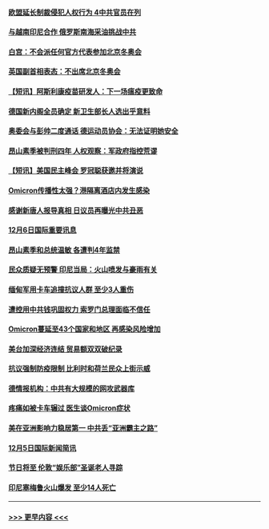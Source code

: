 #### [欧盟延长制裁侵犯人权行为 4中共官员在列](../pages/prog202/a103286745.md?t=12071001) 
#### [与越南印尼合作 俄罗斯南海采油挑战中共](../pages/prog202/a103286740.md?t=12071001) 
#### [白宫：不会派任何官方代表参加北京冬奥会](../pages/prog202/a103286690.md?t=12071001) 
#### [英国副首相表态：不出席北京冬奥会](../pages/prog202/a103286682.md?t=12071001) 
#### [【短讯】阿斯利康疫苗研发人：下一场瘟疫更致命](../pages/prog202/a103286536.md?t=12071001) 
#### [德国新内阁全员确定 新卫生部长人选出乎意料](../pages/prog202/a103286467.md?t=12071001) 
#### [奥委会与彭帅二度通话 德运动员协会：无法证明她安全](../pages/prog202/a103286404.md?t=12071001) 
#### [昂山素季被判刑四年 人权观察：军政府指控荒谬](../pages/prog202/a103286473.md?t=12071001) 
#### [【短讯】美国民主峰会 罗冠聪获邀并将演说](../pages/prog202/a103286410.md?t=12071001) 
#### [Omicron传播性太强？港隔离酒店内发生感染](../pages/prog202/a103286342.md?t=12071001) 
#### [感谢新唐人报导真相 日议员再曝光中共丑恶](../pages/prog202/a103286275.md?t=12071001) 
#### [12月6日国际重要讯息](../pages/prog202/a103286273.md?t=12071001) 
#### [昂山素季和总统温敏 各遭判4年监禁](../pages/prog202/a103286229.md?t=12071001) 
#### [民众质疑无预警 印尼当局：火山喷发与豪雨有关](../pages/prog202/a103286171.md?t=12071001) 
#### [缅甸军用卡车追撞抗议人群 至少3人重伤](../pages/prog202/a103286140.md?t=12071001) 
#### [遭控用中共钱巩固权力 索罗门总理面临不信任](../pages/prog202/a103286109.md?t=12071001) 
#### [Omicron蔓延至43个国家和地区 再感染风险增加](../pages/prog202/a103286003.md?t=12071001) 
#### [美台加深经济连结 贸易额双双破纪录](../pages/prog202/a103285918.md?t=12071001) 
#### [抗议强制防疫限制 比利时和荷兰民众上街示威](../pages/prog202/a103285950.md?t=12071001) 
#### [德情报机构：中共有大规模的网攻武器库](../pages/prog202/a103285924.md?t=12071001) 
#### [疼痛如被卡车辗过 医生谈Omicron症状](../pages/prog202/a103285904.md?t=12071001) 
#### [美在亚洲影响力稳居第一 中共丢“亚洲霸主之路”](../pages/prog202/a103285787.md?t=12071001) 
#### [12月5日国际新闻简讯](../pages/prog202/a103285857.md?t=12071001) 
#### [节日将至 伦敦“娱乐部”圣诞老人寻踪](../pages/prog202/a103285825.md?t=12071001) 
#### [印尼塞梅鲁火山爆发  至少14人死亡](../pages/prog202/a103285814.md?t=12071001) 

----
#### [ >>> 更早内容 <<< ](../indexes/prog202-earlier.md)
